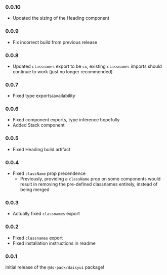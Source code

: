### 0.0.10

- Updated the sizing of the Heading component

### 0.0.9

- Fix incorrect build from previous release

### 0.0.8

- Updated `classnames` export to be `cx`, existing `classnames` imports should
  continue to work (just no longer recommended)

### 0.0.7

- Fixed type exports/availability

### 0.0.6

- Fixed component exports, type inference hopefully
- Added Stack component

### 0.0.5

- Fixed Heading build artifact

### 0.0.4

- Fixed `className` prop precendence
  - Previously, providing a `className` prop on some components would result in
    removing the pre-defined classnames entirely, instead of being merged

### 0.0.3

- Actually fixed `classnames` export

### 0.0.2

- Fixed `classnames` export
- Fixed installation instructions in readme

### 0.0.1

Initial release of the `@ds-pack/daisyui` package!

